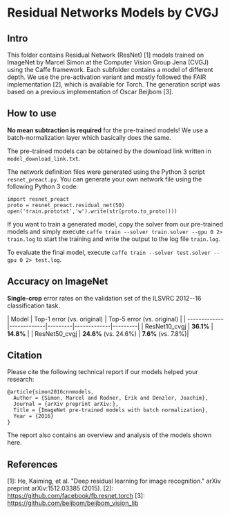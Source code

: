 # Residual Networks Models by CVGJ 

## Intro
This folder contains Residual Network (ResNet) [1] models trained on ImageNet by Marcel Simon at the Computer Vision Group Jena (CVGJ) using the Caffe framework. Each subfolder contains a model of different depth. We use the pre-activation variant and mostly followed the FAIR implementation [2], which is available for Torch. The generation script was based on a previous implementation of Oscar Beijbom [3].

## How to use
**No mean subtraction is required** for the pre-trained models! We use a batch-normalization layer which basically does the same. 

The pre-trained models can be obtained by the download link written in `model_download_link.txt`. 

The network definition files were generated using the Python 3 script `resnet_preact.py`. You can generate your own network file using the following Python 3 code: 
    
```
import resnet_preact
proto = resnet_preact.residual_net(50)
open('train.prototxt','w').write(str(proto.to_proto()))
```

If you want to train a generated model, copy the solver from our pre-trained models and simply execute `caffe train --solver train.solver --gpu 0 2> train.log` to start the training and write the output to the log file `train.log`.

To evaluate the final model, execute `caffe train --solver test.solver --gpu 0 2> test.log`.


## Accuracy on ImageNet
**Single-crop** error rates on the validation set of the ILSVRC 2012--16 classification task.

| Model             | Top-1 error  (vs. original) |  Top-5 error  (vs. original) |
| ------------- |-------------|---------|-------------|---------|
| ResNet10_cvgj    | **36.1%**    | **14.8%**  |
| ResNet50_cvgj    | **24.6%** (vs. 24.6%)   | **7.6%** (vs. 7.8%)|


## Citation
Please cite the following technical report if our models helped your research:

```
@article{simon2016cnnmodels,
  Author = {Simon, Marcel and Rodner, Erik and Denzler, Joachim},
  Journal = {arXiv preprint arXiv:},
  Title = {ImageNet pre-trained models with batch normalization},
  Year = {2016}
}
```

The report also contains an overview and analysis of the models shown here.

## References
[1]: He, Kaiming, et al. "Deep residual learning for image recognition." arXiv preprint arXiv:1512.03385 (2015).
[2]: https://github.com/facebook/fb.resnet.torch
[3]: https://github.com/beijbom/beijbom_vision_lib

